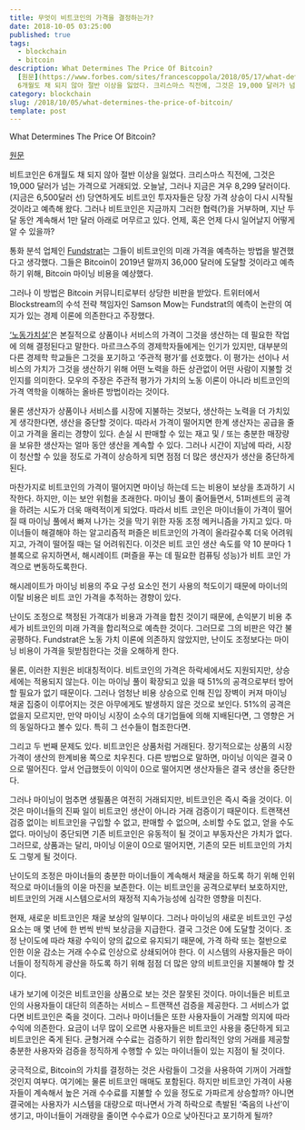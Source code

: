 ```yaml
---
title: 무엇이 비트코인의 가격을 결정하는가?
date: 2018-10-05 03:25:00
published: true
tags:
  - blockchain
  - bitcoin
description: What Determines The Price Of Bitcoin?
  [원문](https://www.forbes.com/sites/francescoppola/2018/05/17/what-determines-the-price-of-bitcoin)  비트코인은
  6개월도 채 되지 않아 절반 이상을 잃었다. 크리스마스 직전에, 그것은 19,000 달러가 넘는 가격...
category: blockchain
slug: /2018/10/05/what-determines-the-price-of-bitcoin/
template: post
---
```


What Determines The Price Of Bitcoin?

[원문](https://www.forbes.com/sites/francescoppola/2018/05/17/what-determines-the-price-of-bitcoin)

비트코인은 6개월도 채 되지 않아 절반 이상을 잃었다. 크리스마스 직전에, 그것은 19,000 달러가 넘는 가격으로 거래되었. 오늘날, 그러나 지금은 겨우 8,299 달러이다. (지금은 6,500달러 선) 당연하게도 비트코인 투자자들은 당장 가격 상승이 다시 시작될 것이라고 예측해 왔다. 그러나 비트코인은 지금까지 그러한 협력(?)을 거부하며, 지난 두 달 동안 계속해서 1만 달러 아래로 머무르고 있다. 언제, 혹은 언제 다시 일어날지 어떻게 알 수 있을까?

통화 분석 업체인 [Fundstrat](https://www.fundstrat.com/)는 그들이 비트코인의 미래 가격을 예측하는 방법을 발견했다고 생각했다. 그들은 Bitcoin이 2019년 말까지 36,000 달러에 도달할 것이라고 예측하기 위해, Bitcoin 마이닝 비용을 예상했다.

그러나 이 방법은 Bitcoin 커뮤니티로부터 상당한 비판을 받았다. 트위터에서 Blockstream의 수석 전략 책임자인 Samson Mow는 Fundstrat의 예측이 논란의 여지가 있는 경제 이론에 의존한다고 주장했다.

[‘노동가치설’](https://terms.naver.com/entry.nhn?docId=1076599&cid=40942&categoryId=31846)은 본질적으로 상품이나 서비스의 가격이 그것을 생산하는 데 필요한 작업에 의해 결정된다고 말한다. 마르크스주의 경제학자들에게는 인기가 있지만, 대부분의 다른 경제학 학교들은 그것을 포기하고 ‘주관적 평가’를 선호했다. 이 평가는 선이나 서비스의 가치가 그것을 생산하기 위해 어떤 노력을 하든 상관없이 어떤 사람이 지불할 것인지를 의미한다. 모우의 주장은 주관적 평가가 가치의 노동 이론이 아니라 비트코인의 가격 역학을 이해하는 올바른 방법이라는 것이다.

물론 생산자가 상품이나 서비스를 시장에 지불하는 것보다, 생산하는 노력을 더 가치있게 생각한다면, 생산을 중단할 것이다. 따라서 가격이 떨어지면 한계 생산자는 공급을 줄이고 가격을 올리는 경향이 있다. 손실 시 판매할 수 있는 재고 및 / 또는 충분한 매장량을 보유한 생산자는 얼마 동안 생산을 계속할 수 있다. 그러나 시간이 지남에 따라, 시장이 청산할 수 있을 정도로 가격이 상승하게 되면 점점 더 많은 생산자가 생산을 중단하게 된다.

마찬가지로 비트코인의 가격이 떨어지면 마이닝 하는데 드는 비용이 보상을 초과하기 시작한다. 하지만, 이는 보안 위험을 초래한다. 마이닝 풀이 줄어들면서, 51퍼센트의 공격을 하려는 시도가 더욱 매력적이게 되었다. 따라서 비트 코인은 마이너들이 가격이 떨어질 때 마이닝 풀에서 빠져 나가는 것을 막기 위한 자동 조정 메커니즘을 가지고 있다. 마이너들이 해결해야 하는 알고리즘적 퍼즐은 비트코인의 가격이 올라갈수록 더욱 어려워지고, 가격이 떨어질 때는 덜 어려워진다. 이것은 비트 코인 생산 속도를 약 10 분마다 1 블록으로 유지하면서, 해시레이트 (퍼즐을 푸는 데 필요한 컴퓨팅 성능)가 비트 코인 가격으로 변동하도록한다.

해시레이트가 마이닝 비용의 주요 구성 요소인 전기 사용의 척도이기 때문에 마이너의 이탈 비용은 비트 코인 가격을 추적하는 경향이 있다.

난이도 조정으로 책정된 가격대가 비용과 가격을 합친 것이기 때문에, 손익분기 비용 추세가 비트코인의 미래 가격을 합리적으로 예측한 것이다. 그러므로 그의 비판은 약간 불공평하다. Fundstrat은 노동 가치 이론에 의존하지 않았지만, 난이도 조정보다는 마이닝 비용이 가격을 뒷받침한다는 것을 오해하게 한다.

물론, 이러한 지원은 비대칭적이다. 비트코인의 가격은 하락세에서도 지원되지만, 상승세에는 적용되지 않는다. 이는 마이닝 풀이 확장되고 있을 때 51%의 공격으로부터 방어할 필요가 없기 때문이다. 그러나 엄청난 비용 상승으로 인해 진입 장벽이 커져 마이닝 채굴 집중이 이루어지는 것은 아무에게도 발생하지 않은 것으로 보인다. 51%의 공격은 없을지 모르지만, 만약 마이닝 시장이 소수의 대기업들에 의해 지배된다면, 그 영향은 거의 동일하다고 볼수 있다. 특히 그 선수들이 협조한다면.

그리고 두 번째 문제도 있다. 비트코인은 상품처럼 거래된다. 장기적으로는 상품의 시장가격이 생산의 한계비용 쪽으로 치우친다. 다른 방법으로 말하면, 마이닝 이익은 결국 0으로 떨어진다. 앞서 언급했듯이 이익이 0으로 떨어지면 생산자들은 결국 생산을 중단한다.

그러나 마이닝이 멈추면 생필품은 여전히 거래되지만, 비트코인은 즉시 죽을 것이다. 이것은 마이너들의 진짜 일이 비트코인 생산이 아니라 거래 검증이기 때문이다. 트랜잭션 검증 없이는 비트코인을 구입할 수 없고, 판매할 수 없으며, 소비할 수도 없고, 얻을 수도 없다. 마이닝이 중단되면 기존 비트코인은 유동적이 될 것이고 부동자산은 가치가 없다. 그러므로, 상품과는 달리, 마이닝 이윤이 0으로 떨어지면, 기존의 모든 비트코인의 가치도 그렇게 될 것이다.

난이도의 조정은 마이너들의 충분한 마이너들이 계속해서 채굴을 하도록 하기 위해 인위적으로 마이너들의 이윤 마진을 보존한다. 이는 비트코인을 공격으로부터 보호하지만, 비트코인의 거래 시스템으로서의 재정적 지속가능성에 심각한 영향을 미친다.

현재, 새로운 비트코인은 채굴 보상의 일부이다. 그러나 마이닝의 새로운 비트코인 구성요소는 매 몇 년에 한 번씩 반씩 보상금을 지급한다. 결국 그것은 0에 도달할 것이다. 조정 난이도에 따라 채광 수익이 양의 값으로 유지되기 때문에, 가격 하락 또는 절반으로 인한 이윤 감소는 거래 수수료 인상으로 상쇄되어야 한다. 이 시스템의 사용자들은 마이너들이 정직하게 광산을 하도록 하기 위해 점점 더 많은 양의 비트코인을 지불해야 할 것이다.

내가 보기에 이것은 비트코인을 상품으로 보는 것은 잘못된 것이다. 마이너들은 비트코인의 사용자들이 대단히 의존하는 서비스 – 트랜잭션 검증을 제공한다. 그 서비스가 없다면 비트코인은 죽을 것이다. 그러나 마이너들은 또한 사용자들이 거래할 의지에 따라 수익에 의존한다. 요금이 너무 많이 오르면 사용자들은 비트코인 사용을 중단하게 되고 비트코인은 죽게 된다. 균형거래 수수료는 검증하기 위한 합리적인 양의 거래를 제공할 충분한 사용자와 검증을 정직하게 수행할 수 있는 마이너들이 있는 지점이 될 것이다.

궁극적으로, Bitcoin의 가치를 결정하는 것은 사람들이 그것을 사용하여 기꺼이 거래할 것인지 여부다. 여기에는 물론 비트코인 매매도 포함된다. 하지만 비트코인 가격이 사용자들이 계속해서 높은 거래 수수료를 지불할 수 있을 정도로 가파르게 상승할까? 아니면 결국에는 사용자가 시스템을 대량으로 떠나면서 가격 하락으로 촉발된 ‘죽음의 나선’이 생기고, 마이너들이 거래량을 줄이면 수수료가 0으로 낮아진다고 포기하게 될까?
